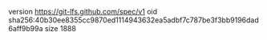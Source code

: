 version https://git-lfs.github.com/spec/v1
oid sha256:40b30ee8355cc9870ed1114943632ea5adbf7c787be3f3bb9196dad6aff9b99a
size 1888

